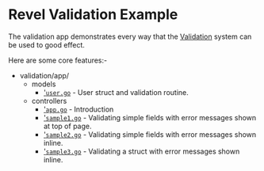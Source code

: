 Revel Validation Example
===============================

The validation app demonstrates every way that the [Validation](https://revel.github.io/manual/validation)
system can be used to good effect.

Here are some core features:-

* validation/app/
	* models
		* ['`user.go`](/validation/app/models/user.go) -  User struct and validation routine.
	* controllers
		* ['`app.go`](/validation/app/controllers/app.go) - Introduction
		* ['`sample1.go`](/validation/app/controllers/sample1.go) - Validating simple fields with error messages shown at top of page.
		* ['`sample2.go`](/validation/app/controllers/sample1.go) -  Validating simple fields with error messages shown inline.
		* ['`sample3.go`](/validation/app/controllers/sample1.go) -  Validating a struct with error messages shown inline.

